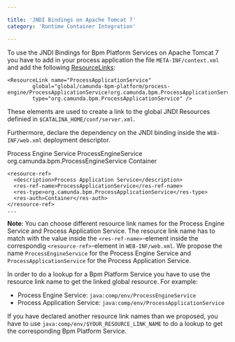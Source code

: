 ```yaml
---

title: 'JNDI Bindings on Apache Tomcat 7'
category: 'Runtime Container Integration'

---
```


To use the JNDI Bindings for Bpm Platform Services on Apache Tomcat 7 you have to add in your process application the file `META-INF/context.xml` and add the following [ResourceLinks](http://tomcat.apache.org/tomcat-7.0-doc/config/context.html#Resource_Links):

  <Context>
    <ResourceLink name="ProcessEngineService"
            global="global/camunda-bpm-platform/process-engine/ProcessEngineService!org.camunda.bpm.ProcessEngineService"
            type="org.camunda.bpm.ProcessEngineService" />

    <ResourceLink name="ProcessApplicationService"
            global="global/camunda-bpm-platform/process-engine/ProcessApplicationService!org.camunda.bpm.ProcessApplicationService"
            type="org.camunda.bpm.ProcessApplicationService" />
  </Context>

These elements are used to create a link to the global JNDI Resources definied in `$CATALINA_HOME/conf/server.xml`.

Furthermore, declare the dependency on the JNDI binding inside the `WEB-INF/web.xml` deployment descriptor.

  <web-app>
    <resource-ref>
      <description>Process Engine Service</description>
      <res-ref-name>ProcessEngineService</res-ref-name>
      <res-type>org.camunda.bpm.ProcessEngineService</res-type>
      <res-auth>Container</res-auth>
      </resource-ref>

    <resource-ref>
      <description>Process Application Service</description>
      <res-ref-name>ProcessApplicationService</res-ref-name>
      <res-type>org.camunda.bpm.ProcessApplicationService</res-type>
      <res-auth>Container</res-auth>
    </resource-ref>
    ...
  </web-app>

**Note**: You can choose different resource link names for the Process Engine Service and Process Application Service. The resource link name has to match with the value inside the `<res-ref-name>`-element inside the correspondig `<resource-ref>`-element in `WEB-INF/web.xml`. We propose the name `ProcessEngineService` for the Process Engine Service and `ProcessApplicationService` for the Process Application Service.

In order to do a lookup for a Bpm Platform Service you have to use the resource link name to get the linked global resource. For example:

* Process Engine Service: `java:comp/env/ProcessEngineService`
* Process Application Service: `java:comp/env/ProcessApplicationService`

If you have declared another resource link names than we proposed, you have to use `java:comp/env/$YOUR_RESOURCE_LINK_NAME` to do a lookup to get the corresponding Bpm Platform Service.